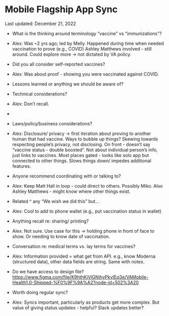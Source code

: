 # Mobile Flagship App Sync

Last updated: December 21, 2022


- What is the thinking around terminology “vaccine” vs “immunizations”?
- Alex: Was ~2 yrs ago; led by Melly. Happened during time when needed vaccination to prove (e.g., COVID)
Ashley Matthews involved - still around. 
Could explore more -> not dictated by VA policy. 


- Did you all consider self-reported vaccines?
- Alex: Was about proof - showing you were vaccinated against COVID. 


- Lessons learned or anything we should be aware of?
- Technical considerations? 
- Alex: Don’t recall. 
-
- Laws/policy/business considerations? 
- Alex: Disclosure/ privacy -> first iteration about proving to another human that had vaccine. 
Ways to bubble up things? Skewing towards respecting people’s privacy, not disclosing.
On front - doesn’t say “vaccine status - double boosted”. Not about individual person’s info, just links to vaccines. 
Most places gated - looks like solo app but connected to other things. Slows things down/ impedes additional features.  

- Anyone recommend coordinating with or talking to? 
- Alex: Keep Matt Hall in loop - could direct to others. Possibly Miko. Also Ashley Matthews -  might know where other things exist. 


- Related ^ any “We wish we did this” but…
- Alex: Cool to add to phone wallet (e.g., put vaccination status in wallet)

- Anything recall re: sharing/ printing? 
- Alex: Not sure. Use case for this -> holding phone in front of face to show. Or needing to know date of vaccination. 

- Conversation re: medical terms vs. lay terms for vaccines? 
- Alex: Information provided = what get from API. e.g., know Moderna (structured data), other data fields are string. Same with notes. 


- Do we have access to design file? https://www.figma.com/file/K9hthKiVlGNihyPkyIEq3e/VAMobile-Health1.0-Shipped-%F0%9F%9A%A2?node-id=502%3A20 

- Worth doing regular sync? 
- Alex: Syncs important, particularly as products get more complex. But value of giving status updates - helpful? Slack updates better? 
